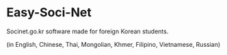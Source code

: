 # Easy-Soci-Net
Socinet.go.kr software made for foreign Korean students. 

(in English, Chinese, Thai, Mongolian, Khmer, Filipino, Vietnamese, Russian)
